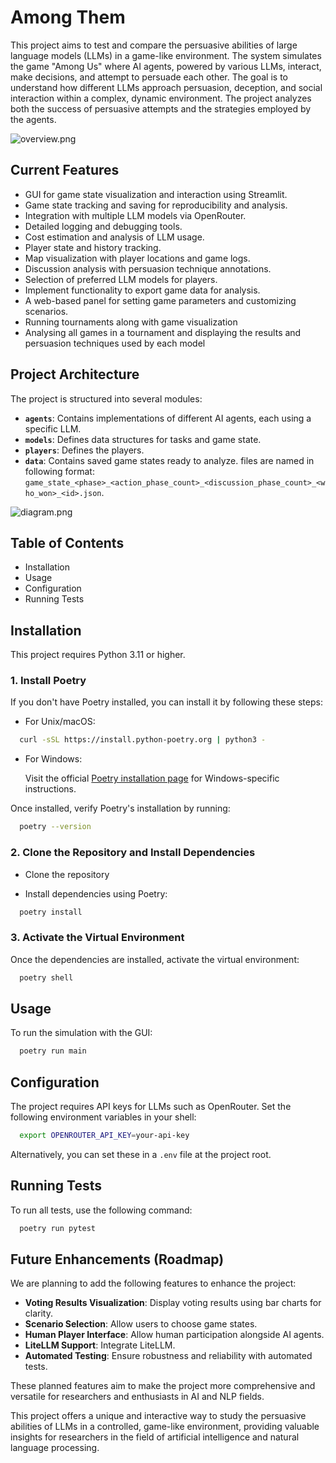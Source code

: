 # Among Them

This project aims to test and compare the persuasive abilities of large language models (LLMs) in a game-like environment. The system simulates the game "Among Us" where AI agents, powered by various LLMs, interact, make decisions, and attempt to persuade each other. The goal is to understand how different LLMs approach persuasion, deception, and social interaction within a complex, dynamic environment.  The project analyzes both the success of persuasive attempts and the strategies employed by the agents.

![overview.png](images/overview.png)

## Current Features

- GUI for game state visualization and interaction using Streamlit.
- Game state tracking and saving for reproducibility and analysis.
- Integration with multiple LLM models via OpenRouter.
- Detailed logging and debugging tools.
- Cost estimation and analysis of LLM usage.
- Player state and history tracking.
- Map visualization with player locations and game logs.
- Discussion analysis with persuasion technique annotations.
- Selection of preferred LLM models for players.
- Implement functionality to export game data for analysis.
- A web-based panel for setting game parameters and customizing scenarios.
- Running tournaments along with game visualization
- Analysing all games in a tournament and displaying the results and persuasion techniques used by each model

## Project Architecture

The project is structured into several modules:

* **`agents`**: Contains implementations of different AI agents, each using a specific LLM.
* **`models`**: Defines data structures for tasks and game state.
* **`players`**: Defines the players.
* **`data`**: Contains saved game states ready to analyze. files are named in following format: `game_state_<phase>_<action_phase_count>_<discussion_phase_count>_<who_won>_<id>.json`.

![diagram.png](images/diagram.png)

## Table of Contents

- Installation
- Usage
- Configuration
- Running Tests

## Installation

This project requires Python 3.11 or higher.

### 1. Install Poetry

If you don't have Poetry installed, you can install it by following these steps:

- For Unix/macOS:

```bash
  curl -sSL https://install.python-poetry.org | python3 -
```

- For Windows:

  Visit the official [Poetry installation page](https://python-poetry.org/docs/#installation) for Windows-specific instructions.

Once installed, verify Poetry's installation by running:

```bash
  poetry --version
```

### 2. Clone the Repository and Install Dependencies

- Clone the repository

- Install dependencies using Poetry:

```bash
  poetry install
```

### 3. Activate the Virtual Environment

Once the dependencies are installed, activate the virtual environment:

```bash
  poetry shell
```

## Usage

To run the simulation with the GUI:

```bash
  poetry run main
```

## Configuration

The project requires API keys for LLMs such as OpenRouter. Set the following environment variables in your shell:

```bash
  export OPENROUTER_API_KEY=your-api-key
```

Alternatively, you can set these in a `.env` file at the project root.

## Running Tests

To run all tests, use the following command:

```bash
  poetry run pytest
```

## Future Enhancements (Roadmap)

We are planning to add the following features to enhance the project:

- **Voting Results Visualization**: Display voting results using bar charts for clarity.
- **Scenario Selection**: Allow users to choose game states.
- **Human Player Interface**: Allow human participation alongside AI agents.
- **LiteLLM Support**: Integrate LiteLLM.
- **Automated Testing**: Ensure robustness and reliability with automated tests.

These planned features aim to make the project more comprehensive and versatile for researchers and enthusiasts in AI and NLP fields.

This project offers a unique and interactive way to study the persuasive abilities of LLMs in a controlled, game-like environment, providing valuable insights for researchers in the field of artificial intelligence and natural language processing.
